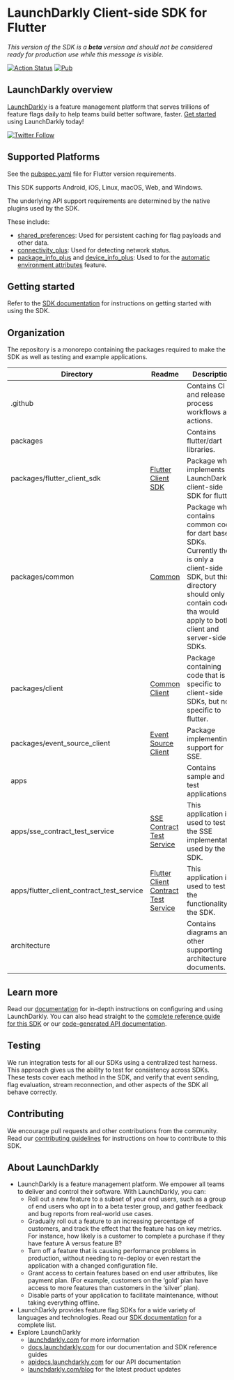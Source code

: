# LaunchDarkly Client-side SDK for Flutter

*This version of the SDK is a **beta** version and should not be considered ready for production use while this message is visible.*

[![Action Status](https://github.com/launchdarkly/flutter-client-sdk/actions/workflows/ci.yml/badge.svg)](https://github.com/launchdarkly/flutter-client-sdk/actions/workflows/ci.yml)
[![Pub](https://img.shields.io/pub/v/launchdarkly_flutter_client_sdk.svg)](https://pub.dev/packages/launchdarkly_flutter_client_sdk)

## LaunchDarkly overview

[LaunchDarkly](https://www.launchdarkly.com) is a feature management platform that serves trillions of feature flags daily to help teams build better software, faster. [Get started](https://docs.launchdarkly.com/home/getting-started) using LaunchDarkly today!

[![Twitter Follow](https://img.shields.io/twitter/follow/launchdarkly.svg?style=social&label=Follow&maxAge=2592000)](https://twitter.com/intent/follow?screen_name=launchdarkly)

## Supported Platforms

See the [pubspec.yaml](https://github.com/launchdarkly/flutter-client-sdk/blob/main/packages/flutter_client_sdk/pubspec.yaml) file for Flutter version requirements.

This SDK supports Android, iOS, Linux, macOS, Web, and Windows.

The underlying API support requirements are determined by the native plugins used by the SDK.

These include:
- [shared_preferences](https://pub.dev/packages/shared_preferences): Used for persistent caching for flag payloads and other data.
- [connectivity_plus](https://pub.dev/packages/connectivity_plus): Used for detecting network status.
- [package_info_plus]() and [device_info_plus](): Used to for the [automatic environment attributes](https://docs.launchdarkly.com/sdk/features/environment-attributes/?q=environ) feature.

## Getting started

Refer to the [SDK documentation](https://docs.launchdarkly.com/sdk/client-side/flutter#getting-started) for instructions on getting started with using the SDK.

## Organization

The repository is a monorepo containing the packages required to make the SDK as well as testing
and example applications.

| Directory                                 | Readme                                                                                      | Description                                                                                                                                                                                         |
|-------------------------------------------|---------------------------------------------------------------------------------------------|-----------------------------------------------------------------------------------------------------------------------------------------------------------------------------------------------------|
| .github                                   |                                                                                             | Contains CI and release process workflows and actions.                                                                                                                                              |
| packages                                  |                                                                                             | Contains flutter/dart libraries.                                                                                                                                                                    |
| packages/flutter_client_sdk               | [Flutter Client SDK](packages/flutter_client_sdk/README.md)                                 | Package which implements the LaunchDarkly client-side SDK for flutter.                                                                                                                              |
| packages/common                           | [Common](packages/common/README.md)                                                         | Package which contains common code for dart based SDKs. Currently there is only a client-side SDK, but this directory should only contain code tha would apply to both client and server-side SDKs. |
| packages/client                           | [Common Client](packages/common_client/README.md)                                           | Package containing code that is specific to client-side SDKs, but not specific to flutter.                                                                                                          |
| packages/event_source_client              | [Event Source Client](packages/event_source_client/README.md)                               | Package implementing support for SSE.                                                                                                                                                               |
| apps                                      |                                                                                             | Contains sample and test applications.                                                                                                                                                              |
| apps/sse_contract_test_service            | [SSE Contract Test Service](apps/sse_contract_test_service/README.md)                       | This application is used to test the SSE implementation used by the SDK.                                                                                                                            |
| apps/flutter_client_contract_test_service | [Flutter Client Contract Test Service](apps/flutter_client_contract_test_service/README.md) | This application is used to test the functionality of the SDK.                                                                                                                                      |
| architecture                              |                                                                                             | Contains diagrams and other supporting architecture documents.                                                                                                                                      |

## Learn more

Read our [documentation](https://docs.launchdarkly.com) for in-depth instructions on configuring and using LaunchDarkly. You can also head straight to the [complete reference guide for this SDK](https://docs.launchdarkly.com/sdk/client-side/flutter) or our [code-generated API documentation](https://launchdarkly.github.io/flutter-client-sdk/).

## Testing

We run integration tests for all our SDKs using a centralized test harness. This approach gives us the ability to test for consistency across SDKs. These tests cover each method in the SDK, and verify that event sending, flag evaluation, stream reconnection, and other aspects of the SDK all behave correctly.

## Contributing

We encourage pull requests and other contributions from the community. Read our [contributing guidelines](https://github.com/launchdarkly/flutter-client-sdk/blob/main/CONTRIBUTING.md) for instructions on how to contribute to this SDK.

## About LaunchDarkly

* LaunchDarkly is a feature management platform. We empower all teams to deliver and control their software. With LaunchDarkly, you can:
  * Roll out a new feature to a subset of your end users, such as a group of end users who opt in to a beta tester group, and gather feedback and bug reports from real-world use cases.
  * Gradually roll out a feature to an increasing percentage of customers, and track the effect that the feature has on key metrics. For instance, how likely is a customer to complete a purchase if they have feature A versus feature B?
  * Turn off a feature that is causing performance problems in production, without needing to re-deploy or even restart the application with a changed configuration file.
  * Grant access to certain features based on end user attributes, like payment plan. (For example, customers on the ‘gold’ plan have access to more features than customers in the ‘silver’ plan).
  * Disable parts of your application to facilitate maintenance, without taking everything offline.
* LaunchDarkly provides feature flag SDKs for a wide variety of languages and technologies. Read our [SDK documentation](https://docs.launchdarkly.com/sdk) for a complete list.
* Explore LaunchDarkly
  * [launchdarkly.com](https://www.launchdarkly.com/ "LaunchDarkly Main Website") for more information
  * [docs.launchdarkly.com](https://docs.launchdarkly.com/  "LaunchDarkly Documentation") for our documentation and SDK reference guides
  * [apidocs.launchdarkly.com](https://apidocs.launchdarkly.com/  "LaunchDarkly API Documentation") for our API documentation
  * [launchdarkly.com/blog](https://launchdarkly.com/blog/  "LaunchDarkly Blog") for the latest product updates
